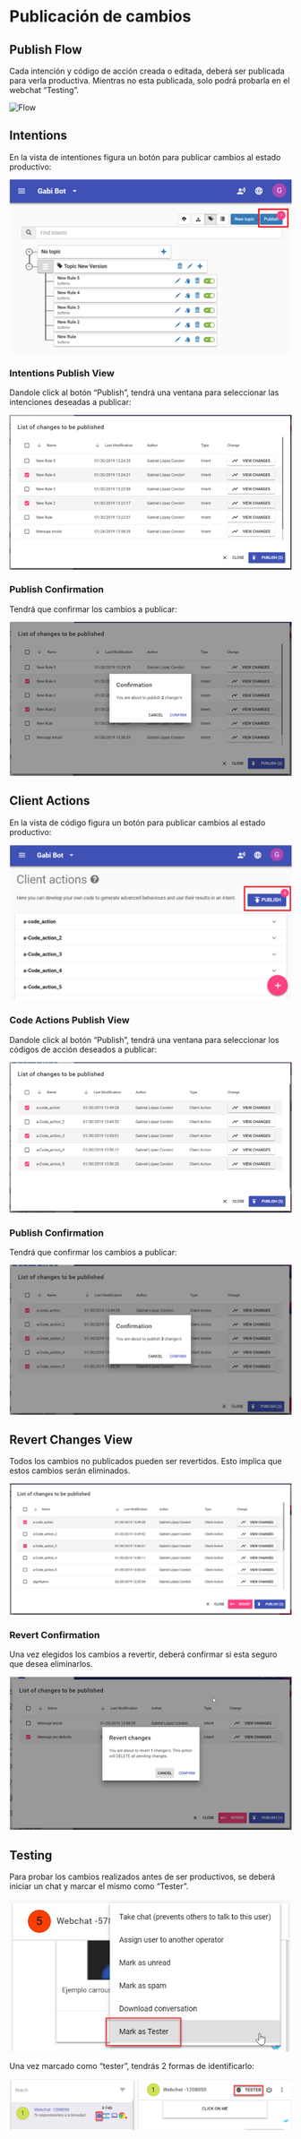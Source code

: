 # Publicación de cambios

## Publish Flow
Cada intención y código de acción creada o editada, deberá ser publicada para verla productiva. Mientras no esta publicada, solo podrá probarla en el webchat “Testing”.

![Flow](https://github.com/botmakeradmin/botmakeradmin.github.io/blob/master/docs/es/imagenes/Captura%20de%20Tela%202019-02-21%20a%CC%80s%2015.52.13.png)

## Intentions
En la vista de intentiones figura un botón para publicar cambios al estado productivo:

![Intentions](https://github.com/botmakeradmin/botmakeradmin.github.io/blob/master/docs/es/imagenes/Imagem1.png)


### Intentions Publish View
Dandole click al botón “Publish”, tendrá una ventana para seleccionar las intenciones deseadas a publicar:

![Publish View](https://github.com/botmakeradmin/botmakeradmin.github.io/blob/master/docs/es/imagenes/Imagem2.png)

### Publish Confirmation
Tendrá que confirmar los cambios a publicar:

![Confirmation](https://github.com/botmakeradmin/botmakeradmin.github.io/blob/master/docs/es/imagenes/Imagem3.png)

## Client Actions
En la vista de código figura un botón para publicar cambios al estado productivo:

![Client Actions](https://github.com/botmakeradmin/botmakeradmin.github.io/blob/master/docs/es/imagenes/Imagem4.png)

### Code Actions Publish View
Dandole click al botón “Publish”, tendrá una ventana para seleccionar los códigos de acción deseados a publicar:

![CAPublish View](https://github.com/botmakeradmin/botmakeradmin.github.io/blob/master/docs/es/imagenes/Imagem5.png)

### Publish Confirmation
Tendrá que confirmar los cambios a publicar:

![Confirmation](https://github.com/botmakeradmin/botmakeradmin.github.io/blob/master/docs/es/imagenes/Imagem6.png)

## Revert Changes View
Todos los cambios no publicados pueden ser revertidos. Esto implica que estos cambios serán eliminados.

![Revert Changes View](https://github.com/botmakeradmin/botmakeradmin.github.io/blob/master/docs/es/imagenes/Imagem7.png)


### Revert Confirmation
Una vez elegidos los cambios a revertir, deberá confirmar si esta seguro que desea eliminarlos.

![Revert Confirmation](https://github.com/botmakeradmin/botmakeradmin.github.io/blob/master/docs/es/imagenes/Imagem8.png)

## Testing
Para probar los cambios realizados antes de ser productivos, se deberá iniciar un chat y marcar el mismo como “Tester”.

![Testing](https://github.com/botmakeradmin/botmakeradmin.github.io/blob/master/docs/es/imagenes/Imagem9.png)

Una vez marcado como “tester”, tendrás 2 formas de identificarlo:

![Tester](https://github.com/botmakeradmin/botmakeradmin.github.io/blob/master/docs/es/imagenes/Imagem10.png)


